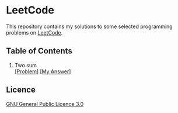 # LeetCode

This repository contains my solutions to some selected programming problems on [LeetCode](https://leetcode.com/).

## Table of Contents

1. Two sum<br>
[[Problem](https://leetcode.com/problems/two-sum/description/)] [[My Answer](src/leetcode/TwoSum.java)]


## Licence
[GNU General Public Licence 3.0](LICENSE)
